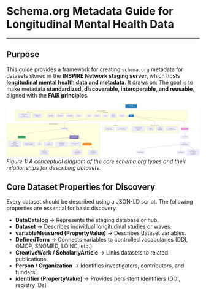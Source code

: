 # Schema.org Metadata Guide for Longitudinal Mental Health Data

---

## Purpose
This guide provides a framework for creating `schema.org` metadata for datasets stored in the **INSPIRE Network staging server**, which hosts **longitudinal mental health data and metadata**. It draws on:
The goal is to make metadata **standardized, discoverable, interoperable, and reusable**, aligned with the **FAIR principles**.

![Schema.org Metadata Guide Illustration](../../images/SchemaGuide.png)
*Figure 1: A conceptual diagram of the core schema.org types and their relationships for describing datasets.*

## Core Dataset Properties for Discovery
Every dataset should be described using a JSON-LD script. The following properties are essential for basic discovery
- **DataCatalog** → Represents the staging database or hub.
- **Dataset** → Describes individual longitudinal studies or waves.
- **variableMeasured (PropertyValue)** → Describes dataset variables.
- **DefinedTerm** → Connects variables to controlled vocabularies (DDI, OMOP, SNOMED, LOINC, etc.).
- **CreativeWork / ScholarlyArticle** → Links datasets to related publications.
- **Person / Organization** → Identifies investigators, contributors, and funders.
- **identifier (PropertyValue)** → Provides persistent identifiers (DOI, registry IDs)

